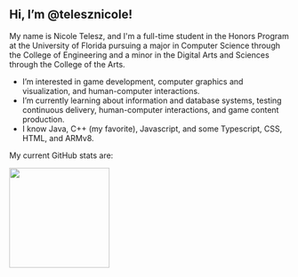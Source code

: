 ## Hi, I’m @telesznicole!
My name is Nicole Telesz, and I'm a full-time student in the Honors Program at the University of Florida pursuing a major in Computer Science through the College of Engineering and a minor in the Digital Arts and Sciences through the College of the Arts.
- I’m interested in game development, computer graphics and visualization, and human-computer interactions.
- I’m currently learning about information and database systems, testing continuous delivery, human-computer interactions, and game content production.
- I know Java, C++ (my favorite), Javascript, and some Typescript, CSS, HTML, and ARMv8.

My current GitHub stats are:

<img height="180em" src="https://github-readme-stats.vercel.app/api?username=telesznicole&show_icons=true&hide_border=true&&count_private=true&include_all_commits=true" />

<!---
telesznicole/telesznicole is a ✨ special ✨ repository because its `README.md` (this file) appears on your GitHub profile.
You can click the Preview link to take a look at your changes.
--->
